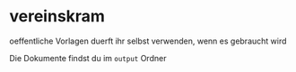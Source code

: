# vereinskram
oeffentliche Vorlagen
duerft ihr selbst verwenden, wenn es gebraucht wird

Die Dokumente findst du im `output` Ordner
